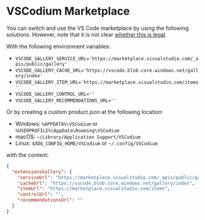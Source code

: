 # VSCodium Marketplace

You can switch and use the VS Code marketplace by using the following solutions.
However, note that it is not clear [whether this is legal](https://github.com/microsoft/vscode/issues/31168).

With the following environment variables:

  - `VSCODE_GALLERY_SERVICE_URL='https://marketplace.visualstudio.com/_apis/public/gallery'`
  - `VSCODE_GALLERY_CACHE_URL='https://vscode.blob.core.windows.net/gallery/index'`
  - `VSCODE_GALLERY_ITEM_URL='https://marketplace.visualstudio.com/items'`
  - `VSCODE_GALLERY_CONTROL_URL=''`
  - `VSCODE_GALLERY_RECOMMENDATIONS_URL=''`

Or by creating a custom product.json at the following location:

  - Windows: `%APPDATA%\VSCodium` or `%USERPROFILE%\AppData\Roaming\VSCodium`
  - macOS: `~/Library/Application Support/VSCodium`
  - Linux: `$XDG_CONFIG_HOME/VSCodium` or `~/.config/VSCodium`

with the content:

```json
{
  "extensionsGallery": {
    "serviceUrl": "https://marketplace.visualstudio.com/_apis/public/gallery",
    "cacheUrl": "https://vscode.blob.core.windows.net/gallery/index",
    "itemUrl": "https://marketplace.visualstudio.com/items",
    "controlUrl": "",
    "recommendationsUrl": ""
  }
}
```
